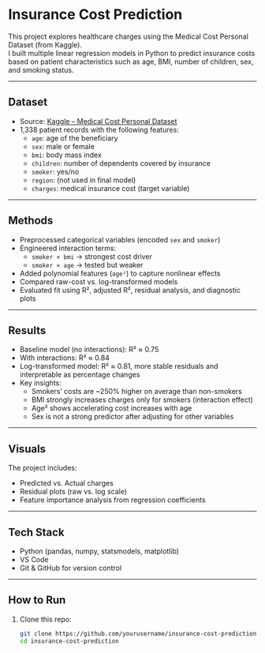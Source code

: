 # Insurance Cost Prediction

This project explores healthcare charges using the Medical Cost Personal Dataset (from Kaggle).  
I built multiple linear regression models in Python to predict insurance costs based on patient characteristics such as age, BMI, number of children, sex, and smoking status.

---

## Dataset
- Source: [Kaggle – Medical Cost Personal Dataset](https://www.kaggle.com/datasets/mirichoi0218/insurance)  
- 1,338 patient records with the following features:
  - `age`: age of the beneficiary  
  - `sex`: male or female  
  - `bmi`: body mass index  
  - `children`: number of dependents covered by insurance  
  - `smoker`: yes/no  
  - `region`: (not used in final model)  
  - `charges`: medical insurance cost (target variable)  

---

## Methods
- Preprocessed categorical variables (encoded `sex` and `smoker`)  
- Engineered interaction terms:
  - `smoker × bmi` → strongest cost driver  
  - `smoker × age` → tested but weaker  
- Added polynomial features (`age²`) to capture nonlinear effects  
- Compared raw-cost vs. log-transformed models  
- Evaluated fit using R², adjusted R², residual analysis, and diagnostic plots

---

## Results
- Baseline model (no interactions): R² ≈ 0.75  
- With interactions: R² ≈ 0.84  
- Log-transformed model: R² ≈ 0.81, more stable residuals and interpretable as percentage changes  
- Key insights:
  - Smokers’ costs are ~250% higher on average than non-smokers  
  - BMI strongly increases charges only for smokers (interaction effect)  
  - Age² shows accelerating cost increases with age  
  - Sex is not a strong predictor after adjusting for other variables  

---

## Visuals
The project includes:
- Predicted vs. Actual charges  
- Residual plots (raw vs. log scale)  
- Feature importance analysis from regression coefficients  

---

## Tech Stack
- Python (pandas, numpy, statsmodels, matplotlib)  
- VS Code  
- Git & GitHub for version control  

---

## How to Run
1. Clone this repo:  
   ```bash
   git clone https://github.com/yourusername/insurance-cost-prediction.git
   cd insurance-cost-prediction
